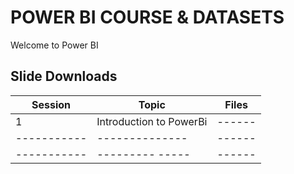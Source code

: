 # POWER BI COURSE & DATASETS
Welcome to Power BI

## Slide Downloads

|Session    | Topic        | Files|
|-----------|--------------         |------|
|1          |Introduction to PowerBi|------|
|-----------|         --------------|------|
|-----------|---------         -----|------|
